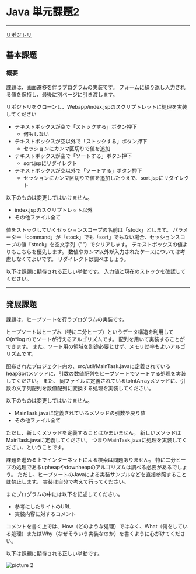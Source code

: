 # Java 単元課題2

---

[リポジトリ](https://github.com/tc-kishimoto/java-basic-task-extra)

## 基本課題

### 概要

課題は、画面遷移を伴うプログラムの実装です。
フォームに繰り返し入力される値を保持し、最後に別ページに引き渡します。

リポジトリをクローンし、Webapp/index.jspのスクリプトレットに処理を実装してください

* テキストボックスが空で「ストックする」ボタン押下
  * 何もしない
* テキストボックスが空以外で「ストックする」ボタン押下
  * セッションにカンマ区切りで値を追加
* テキストボックスが空で「ソートする」ボタン押下
  * sort.jspにリダイレクト
* テキストボックスが空以外で「ソートする」ボタン押下
  * セッションにカンマ区切りで値を追加したうえで、sort.jspにリダイレクト

以下のものは変更してはいけません。

* index.jspのスクリプトレット以外
* その他ファイル全て

値をストックしていくセッションスコープの名前は「stock」とします。
パラメーター「command」が「stock」でも「sort」でもない場合、セッションスコープの値「stock」を空文字列（""）でクリアします。
テキストボックスの値よりもこちらを優先します。
数値やカンマ以外が入力されたケースについては考慮しなくてよいです。
リダイレクトは調べましょう。

以下は課題に期待される正しい挙動です。
入力値と現在のストックを確認してください。

---

## 発展課題

課題は、ヒープソートを行うプログラムの実装です。

ヒープソートはヒープ木（特に二分ヒープ）というデータ構造を利用してO(n*log n)でソートが行えるアルゴリズムです。
配列を用いて実装することができます。
また、ソート用の領域を別途必要とせず、メモリ効率もよいアルゴリズムです。

配布されたプロジェクト内の、src/util/MainTask.javaに定義されているheapSortメソッドに、引数の数値配列をヒープソートでソートする処理を実装してください。
また、 同ファイルに定義されているtoIntArrayメソッドに、引数の文字列配列を数値配列に変換する処理を実装してください。

以下のものは変更してはいけません。

* MainTask.javaに定義されているメソッドの引数や戻り値
* その他ファイル全て

ただし、新しくメソッドを定義することはかまいません。
新しいメソッドはMainTask.javaに定義してください。
つまりMainTask.javaに処理を実装してください、ということです。

課題を進める上でインターネットによる検索は問題ありません。
特に二分ヒープの処理であるupheapやdownheapのアルゴリズムは調べる必要があるでしょう。
ただし、ヒープソートのJavaによる実装サンプルなどを直接参照することは禁止します。
実装は自分で考えて行ってください。

またプログラムの中には以下を記述してください。

* 参考にしたサイトのURL
* 実装内容に対するコメント

コメントを書く上では、How（どのような処理）ではなく、What（何をしている処理）またはWhy（なぜそういう実装なのか）を書くように心がけてください。

以下は課題に期待される正しい挙動です。

![picture 2](/images/7bd801333ef5bde6735cc60a760b3fd2c907ef771f22691ba70f5b32de1079bd.png)  
